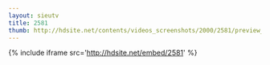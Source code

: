 ```yaml
---
layout: sieutv
title: 2581
thumb: http://hdsite.net/contents/videos_screenshots/2000/2581/preview_360p.mp4.jpg
---
```

{% include iframe src='http://hdsite.net/embed/2581' %}
 
